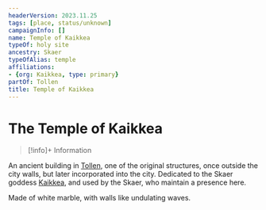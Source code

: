 ```yaml
---
headerVersion: 2023.11.25
tags: [place, status/unknown]
campaignInfo: []
name: Temple of Kaikkea
typeOf: holy site
ancestry: Skaer
typeOfAlias: temple
affiliations:
- {org: Kaikkea, type: primary}
partOf: Tollen
title: Temple of Kaikkea
---
```

# The Temple of Kaikkea
>[!info]+ Information
> 
>> 

An ancient building in [Tollen](<./tollen.md>), one of the original structures, once outside the city walls, but later incorporated into the city. Dedicated to the Skaer goddess [Kaikkea](<../../../cosmology/gods/incorporeal-gods/kaikkea.md>), and used by the Skaer, who maintain a presence here. 

Made of white marble, with walls like undulating waves. 